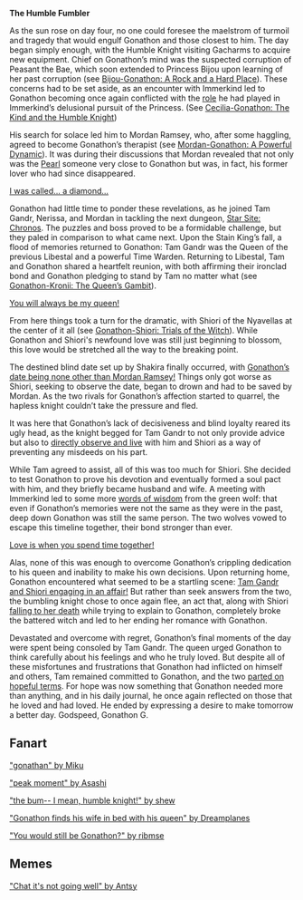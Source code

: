 <!-- title: Gonathon G -->
<!-- status: Alive -->

**The Humble Fumbler**

As the sun rose on day four, no one could foresee the maelstrom of turmoil and tragedy that would engulf Gonathon and those closest to him. The day began simply enough, with the Humble Knight visiting Gacharms to acquire new equipment. Chief on Gonathon’s mind was the suspected corruption of Peasant the Bae, which soon extended to Princess Bijou upon learning of her past corruption (see [Bijou-Gonathon: A Rock and a Hard Place](#edge:gigi-bijou)). These concerns had to be set aside, as an encounter with Immerkind led to Gonathon becoming once again conflicted with the [role](https://youtu.be/BSPi8sTHdAY?t=21m13s) he had played in Immerkind’s delusional pursuit of the Princess. (See [Cecilia-Gonathon: The Kind and the Humble Knight](#edge:cecilia-gigi))

His search for solace led him to Mordan Ramsey, who, after some haggling, agreed to become Gonathon’s therapist (see [Mordan-Gonathon: A Powerful Dynamic](#edge:calli-gigi)). It was during their discussions that Mordan revealed that not only was the [Pearl](https://youtu.be/BSPi8sTHdAY?t=1h23m45s) someone very close to Gonathon but was, in fact, his former lover who had since disappeared.

[I was called... a diamond...](#embed:https://youtu.be/BSPi8sTHdAY?t=4h17m53s)

Gonathon had little time to ponder these revelations, as he joined Tam Gandr, Nerissa, and Mordan in tackling the next dungeon, [Star Site: Chronos](https://youtu.be/BSPi8sTHdAY?t=1h44m14s). The puzzles and boss proved to be a formidable challenge, but they paled in comparison to what came next. Upon the Stain King’s fall, a flood of memories returned to Gonathon: Tam Gandr was the Queen of the previous Libestal and a powerful Time Warden. Returning to Libestal, Tam and Gonathon shared a heartfelt reunion, with both affirming their ironclad bond and Gonathon pledging to stand by Tam no matter what (see [Gonathon-Kronii: The Queen’s Gambit](#edge:kronii-gigi)).

[You will always be my queen!](#embed:https://youtu.be/BSPi8sTHdAY?t=2h43m48s)

From here things took a turn for the dramatic, with Shiori of the Nyavellas at the center of it all (see [Gonathon-Shiori: Trials of the Witch](#edge:gigi-shiori)). While Gonathon and Shiori's newfound love was still just beginning to blossom, this love would be stretched all the way to the breaking point.

The destined blind date set up by Shakira finally occurred, with [Gonathon’s date being none other than Mordan Ramsey!](https://youtu.be/BSPi8sTHdAY?t=3h11m48s) Things only got worse as Shiori, seeking to observe the date, began to drown and had to be saved by Mordan. As the two rivals for Gonathon’s affection started to quarrel, the hapless knight couldn’t take the pressure and fled.

It was here that Gonathon’s lack of decisiveness and blind loyalty reared its ugly head, as the knight begged for Tam Gandr to not only provide advice but also to [directly observe and live](https://youtu.be/BSPi8sTHdAY?t=3h28m55s) with him and Shiori as a way of preventing any misdeeds on his part.

While Tam agreed to assist, all of this was too much for Shiori. She decided to test Gonathon to prove his devotion and eventually formed a soul pact with him, and they briefly became husband and wife. A meeting with Immerkind led to some more [words of wisdom](https://youtu.be/BSPi8sTHdAY?t=4h23m50s) from the green wolf: that even if Gonathon’s memories were not the same as they were in the past, deep down Gonathon was still the same person. The two wolves vowed to escape this timeline together, their bond stronger than ever.

[Love is when you spend time together!](#embed:https://youtu.be/BSPi8sTHdAY?t=4h19m42s)

Alas, none of this was enough to overcome Gonathon’s crippling dedication to his queen and inability to make his own decisions. Upon returning home, Gonathon encountered what seemed to be a startling scene: [Tam Gandr and Shiori engaging in an affair!](https://youtu.be/BSPi8sTHdAY?t=4h31m02s) But rather than seek answers from the two, the bumbling knight chose to once again flee, an act that, along with Shiori [falling to her death](https://youtu.be/BSPi8sTHdAY?t=4h36m00s) while trying to explain to Gonathon, completely broke the battered witch and led to her ending her romance with Gonathon.

Devastated and overcome with regret, Gonathon’s final moments of the day were spent being consoled by Tam Gandr. The queen urged Gonathon to think carefully about his feelings and who he truly loved. But despite all of these misfortunes and frustrations that Gonathon had inflicted on himself and others, Tam remained committed to Gonathon, and the two [parted on hopeful terms](https://youtu.be/BSPi8sTHdAY?t=5h6m45s). For hope was now something that Gonathon needed more than anything, and in his daily journal, he once again reflected on those that he loved and had loved. He ended by expressing a desire to make tomorrow a better day. Godspeed, Gonathon G.

## Fanart

["gonathan" by Miku](https://x.com/Mikururun/status/1920242829692948593)

["peak moment" by Asashi](https://x.com/illust_asashi/status/1919997343094735288)

<!-- shiori, kronii -->

["the bum-- I mean, humble knight!" by shew](https://x.com/shew03/status/1921345372162498653)

["Gonathon finds his wife in bed with his queen" by Dreamplanes](https://x.com/Dreamplanes256/status/1934174833279225863)

<!-- shiori, kronii -->

["You would still be Gonathon?" by ribmse](https://x.com/Ribitmse/status/1921495788875567406)

## Memes

["Chat it's not going well" by Antsy](https://x.com/antsy_af/status/1919973398551126390)
